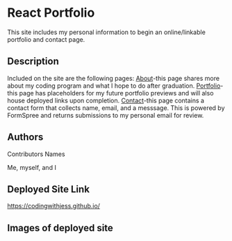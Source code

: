 # React Portfolio

This site includes my personal information to begin an online/linkable portfolio and contact page.

## Description

Included on the site are the following pages:
<ins>About</ins>-this page shares more about my coding program and what I hope to do after graduation.
<ins>Portfolio</ins>-this page has placeholders for my future portfolio previews and will also house deployed links upon completion.
<ins>Contact</ins>-this page contains a contact form that collects name, email, and a messsage. This is powered by FormSpree and returns submissions to my personal email for review.

## Authors

Contributors Names

Me, myself, and I

## Deployed Site Link
https://codingwithjess.github.io/

## Images of deployed site


